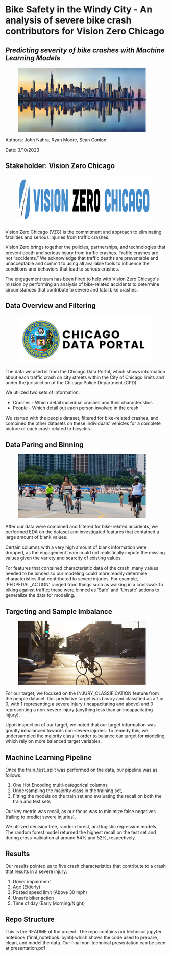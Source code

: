 # Bike Safety in the Windy City - An analysis of severe bike crash contributors for Vision Zero Chicago

## *Predicting severity of bike crashes with Machine Learning Models*

<figure>
    <img src="Illustrations/chicago-skyline.jpg"
         alt="Chicago Skyline"
         width="400"
         height="200">
</figure>

Authors: John Nahra, Ryan Moore, Sean Conlon

Date: 3/10/2023

## Stakeholder: Vision Zero Chicago

<figure>
    <img src="Illustrations/vision_zero.png"
         alt="Vision Zero"
         width="450"
         height="150">
</figure>

Vision Zero Chicago (VZC) is the commitment and approach to eliminating fatalities and serious injuries from traffic crashes.

Vision Zero brings together the policies, partnerships, and technologies that prevent death and serious injury from traffic crashes. Traffic crashes are not “accidents.” We acknowledge that traffic deaths are preventable and unacceptable and commit to using all available tools to influence the conditions and behaviors that lead to serious crashes.

The engagement team has been hired to help with Vision Zero Chicago's mission by performing an analysis of bike-related accidents to determine circumstances that contribute to severe and fatal bike crashes.

## Data Overview and Filtering

<figure>
    <img src="Illustrations/chicago_data"
         alt="Vision Zero"
         width="450"
         height="150">
</figure>

The data we used is from the Chicago Data Portal, which shows information about each traffic crash on city streets within the City of Chicago limits and under the jurisdiction of the Chicago Police Department (CPD).

We utilized two sets of information:

- Crashes - Which detail individual crashes and their characteristics
- People - Which detail out each person involved in the crash

We started with the people dataset, filtered for bike-related crashes, and combined the other datasets on these individuals' vehicles for a complete picture of each crash related to bicycles.

## Data Paring and Binning

<figure>
    <img src="Illustrations/bikes_lake.jpg"
         alt="Data Paring"
         width="400"
         height="200">
</figure>

After our data were combined and filtered for bike-related accidents, we performed EDA on the dataset and investigated features that contained a large amount of blank values.

Certain columns with a very high amount of blank information were dropped, as the engagement team could not realistically impute the missing values given the variety and scarcity of existing values.

For features that contained characteristic data of the crash, many values needed to be binned so our modeling could more readily determine characteristics that contributed to severe injuries. For example, 'PEDPEDAL_ACTION' ranged from things such as walking in a crosswalk to biking against traffic; these were binned as 'Safe' and 'Unsafe' actions to generalize the data for modeling.

## Targeting and Sample Imbalance

<figure>
    <img src="Illustrations/bikes_chicago_morning.jpeg"
         alt="Vision Zero"
         width="400"
         height="200">
</figure>

For our target, we focused on the INJURY_CLASSIFICATION feature from the people dataset. Our predictive target was binary and classified as a 1 or 0, with 1 representing a severe injury (incapacitating and above) and 0 representing a non-severe injury (anything less than an incapacitating injury).

Upon inspection of our target, we noted that our target information was greatly imbalanced towards non-severe injuries. To remedy this, we undersampled the majority class in order to balance our target for modeling, which rely on more balanced target variables.

## Machine Learning Pipeline

Once the train_test_split was performed on the data, our pipeline was as follows:

1. One Hot Encoding multi-categorical columns
3. Undersampling the majority class in the training set,
4. Fitting the models on the train set and evaluating the recall on both the train and test sets

Our key metric was recall, as our focus was to minimize false negatives (failing to predict severe injuries).

We utilized decision tree, random forest, and logistic regression models. The random forest model returned the highest recall on the test set and during cross-validation at around 54% and 52%, respectively.

## Results

Our results pointed us to five crash characteristics that contribute to a crash that results in a severe injury:

1. Driver impairment
2. Age (Elderly)
3. Posted speed limit (Above 30 mph)
4. Unsafe biker action
5. Time of day (Early Morning/Night)

## Repo Structure

This is the README of the project. The repo contains our technical jupyter notebook (final_notebook.ipynb) which shows the code used to prepare, clean, and model the data. Our final non-technical presentation can be seen at presentation.pdf





























